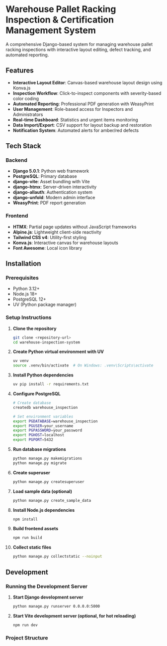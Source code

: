 # Warehouse Pallet Racking Inspection & Certification Management System

A comprehensive Django-based system for managing warehouse pallet racking inspections with interactive layout editing, defect tracking, and automated reporting.

## Features

- **Interactive Layout Editor**: Canvas-based warehouse layout design using Konva.js
- **Inspection Workflow**: Click-to-inspect components with severity-based color coding
- **Automated Reporting**: Professional PDF generation with WeasyPrint
- **User Management**: Role-based access for Inspectors and Administrators
- **Real-time Dashboard**: Statistics and urgent items monitoring
- **Data Import/Export**: CSV support for layout backup and restoration
- **Notification System**: Automated alerts for amber/red defects

## Tech Stack

### Backend
- **Django 5.0.1**: Python web framework
- **PostgreSQL**: Primary database
- **django-vite**: Asset bundling with Vite
- **django-htmx**: Server-driven interactivity
- **django-allauth**: Authentication system
- **django-unfold**: Modern admin interface
- **WeasyPrint**: PDF report generation

### Frontend
- **HTMX**: Partial page updates without JavaScript frameworks
- **Alpine.js**: Lightweight client-side reactivity
- **Tailwind CSS v4**: Utility-first styling
- **Konva.js**: Interactive canvas for warehouse layouts
- **Font Awesome**: Local icon library

## Installation

### Prerequisites
- Python 3.12+
- Node.js 18+
- PostgreSQL 12+
- UV (Python package manager)

### Setup Instructions

1. **Clone the repository**
   ```bash
   git clone <repository-url>
   cd warehouse-inspection-system
   ```

2. **Create Python virtual environment with UV**
   ```bash
   uv venv
   source .venv/bin/activate  # On Windows: .venv\Scripts\activate
   ```

3. **Install Python dependencies**
   ```bash
   uv pip install -r requirements.txt
   ```

4. **Configure PostgreSQL**
   ```bash
   # Create database
   createdb warehouse_inspection
   
   # Set environment variables
   export PGDATABASE=warehouse_inspection
   export PGUSER=your_username
   export PGPASSWORD=your_password
   export PGHOST=localhost
   export PGPORT=5432
   ```

5. **Run database migrations**
   ```bash
   python manage.py makemigrations
   python manage.py migrate
   ```

6. **Create superuser**
   ```bash
   python manage.py createsuperuser
   ```

7. **Load sample data (optional)**
   ```bash
   python manage.py create_sample_data
   ```

8. **Install Node.js dependencies**
   ```bash
   npm install
   ```

9. **Build frontend assets**
   ```bash
   npm run build
   ```

10. **Collect static files**
    ```bash
    python manage.py collectstatic --noinput
    ```

## Development

### Running the Development Server

1. **Start Django development server**
   ```bash
   python manage.py runserver 0.0.0.0:5000
   ```

2. **Start Vite development server (optional, for hot reloading)**
   ```bash
   npm run dev
   ```

### Project Structure

